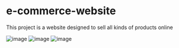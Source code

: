 # e-commerce-website
This project is a website designed to sell all kinds of products online











































![image](https://user-images.githubusercontent.com/79637137/191521020-e77dac5c-cdc4-4b73-9b72-b3226e28ea43.png)
![image](https://user-images.githubusercontent.com/79637137/191520790-4652631e-371f-4bfb-a9b3-57a5b57e63fd.png)
![image](https://user-images.githubusercontent.com/79637137/191520860-205252e4-7797-4dd8-9bd7-df613cb160e9.png)


